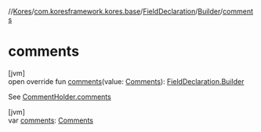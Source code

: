 //[Kores](../../../../index.md)/[com.koresframework.kores.base](../../index.md)/[FieldDeclaration](../index.md)/[Builder](index.md)/[comments](comments.md)

# comments

[jvm]\
open override fun [comments](comments.md)(value: [Comments](../../../com.koresframework.kores.base.comment/-comments/index.md)): [FieldDeclaration.Builder](index.md)

See [CommentHolder.comments](../../../com.koresframework.kores.base.comment/-comment-holder/comments.md)

[jvm]\
var [comments](comments.md): [Comments](../../../com.koresframework.kores.base.comment/-comments/index.md)
